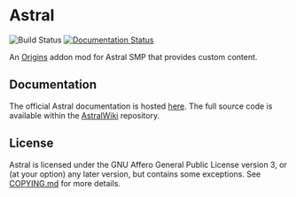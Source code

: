 # Astral

![Build Status](https://github.com/Jaxydog/Astral/actions/workflows/build.yml/badge.svg)
[![Documentation Status](https://readthedocs.org/projects/astral-smp/badge/?version=latest)](https://astral-smp.readthedocs.io/en/latest/?badge=latest)

An [Origins](https://github.com/apace100/origins-fabric) addon mod for Astral SMP that provides custom content.

## Documentation

The official Astral documentation is hosted [here](https://astral-smp.readthedocs.io/en/latest). The full source code is
available within the [AstralWiki](https://github.com/Jaxydog/AstralWiki) repository.

## License

Astral is licensed under the GNU Affero General Public License version 3, or (at your option) any later version, but
contains some exceptions. See [COPYING.md](./COPYING.md) for more details.
